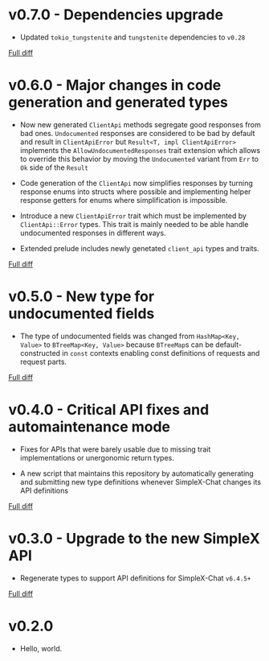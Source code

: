 # v0.7.0 - Dependencies upgrade

- Updated `tokio_tungstenite` and `tungstenite` dependencies to `v0.28`

[Full diff](https://github.com/a1akris/simploxide/compare/v0.6.0...v0.7.0)

# v0.6.0 - Major changes in code generation and generated types

- Now new generated `ClientApi` methods segregate good responses from bad ones.
  `Undocumented` responses are considered to be bad by default and result in
  `ClientApiError` but `Result<T, impl ClientApiError>` implements the
  `AllowUndocumentedResponses` trait extension which allows to override this
  behavior by moving the `Undocumented` variant from `Err` to `Ok` side of the
  `Result`

- Code generation of the `ClientApi` now simplifies responses by turning
  response enums into structs where possible and implementing helper response
  getters for enums where simplification is impossible.

- Introduce a new `ClientApiError` trait which must be implemented by
  `ClientApi::Error` types. This trait is mainly needed to be able handle
  undocumented responses in different ways.

- Extended prelude includes newly genetated `client_api` types and traits.

[Full diff](https://github.com/a1akris/simploxide/compare/v0.5.0...v0.6.0)

# v0.5.0 - New type for undocumented fields

- The type of undocumented fields was changed from `HashMap<Key, Value>` to
  `BTreeMap<Key, Value>` because `BTreeMap`s can be default-constructed in
  `const` contexts enabling const definitions of requests and request parts.

[Full diff](https://github.com/a1akris/simploxide/compare/v0.4.0...v0.5.0)


# v0.4.0 - Critical API fixes and automaintenance mode

- Fixes for APIs that were barely usable due to missing trait implementations
  or unergonomic return types.

- A new script that maintains this repository by automatically generating and
  submitting new type definitions whenever SimpleX-Chat changes its API
  definitions

[Full diff](https://github.com/a1akris/simploxide/compare/v0.3.0...v0.4.0)

# v0.3.0 - Upgrade to the new SimpleX API

- Regenerate types to support API definitions for SimpleX-Chat `v6.4.5+`

[Full diff](https://github.com/a1akris/simploxide/compare/v0.2.0...v0.3.0)

# v0.2.0

- Hello, world.
